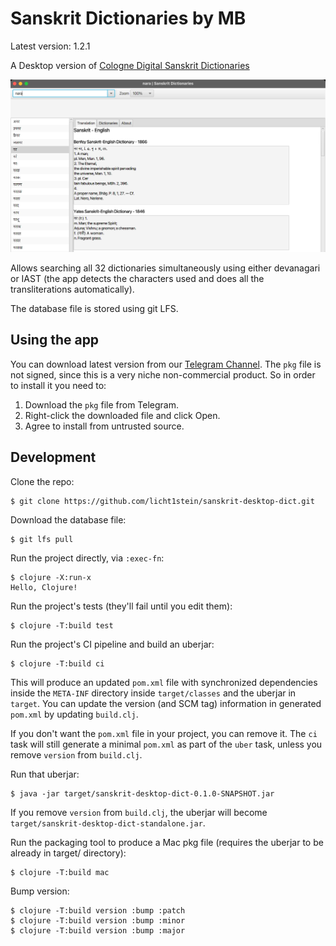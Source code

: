 # Sanskrit Dictionaries by MB
Latest version: 1.2.1

A Desktop version of [Cologne Digital Sanskrit Dictionaries](https://www.sanskrit-lexicon.uni-koeln.de/)

![Screenshot 01](/screenshots/01.png)

Allows searching all 32 dictionaries simultaneously using either devanagari or IAST (the app detects the characters used and does all the transliterations automatically).

The database file is stored using git LFS.

## Using the app

You can download latest version from our [Telegram Channel](https://t.me/sanskritdesktop). The `pkg` file is not signed, since this is a very niche non-commercial product. So in order to install it you need to:

1. Download the `pkg` file from Telegram.
2. Right-click the downloaded file and click Open.
3. Agree to install from untrusted source.

## Development

Clone the repo:

    $ git clone https://github.com/licht1stein/sanskrit-desktop-dict.git

Download the database file:

    $ git lfs pull

Run the project directly, via `:exec-fn`:

    $ clojure -X:run-x
    Hello, Clojure!

Run the project's tests (they'll fail until you edit them):

    $ clojure -T:build test

Run the project's CI pipeline and build an uberjar:

    $ clojure -T:build ci

This will produce an updated `pom.xml` file with synchronized dependencies inside the `META-INF`
directory inside `target/classes` and the uberjar in `target`. You can update the version (and SCM tag)
information in generated `pom.xml` by updating `build.clj`.

If you don't want the `pom.xml` file in your project, you can remove it. The `ci` task will
still generate a minimal `pom.xml` as part of the `uber` task, unless you remove `version`
from `build.clj`.

Run that uberjar:

    $ java -jar target/sanskrit-desktop-dict-0.1.0-SNAPSHOT.jar

If you remove `version` from `build.clj`, the uberjar will become `target/sanskrit-desktop-dict-standalone.jar`.

Run the packaging tool to produce a Mac pkg file (requires the uberjar to be already in target/ directory):

    $ clojure -T:build mac

Bump version:

    $ clojure -T:build version :bump :patch
	$ clojure -T:build version :bump :minor
	$ clojure -T:build version :bump :major
